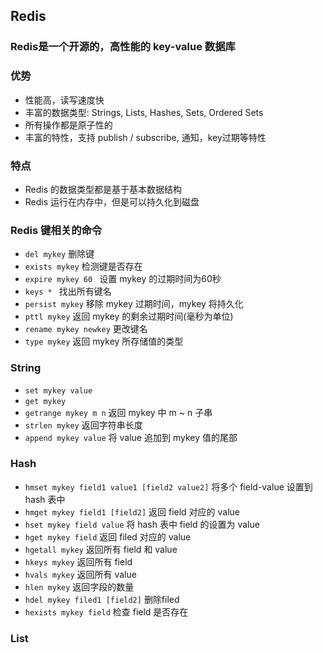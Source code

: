 ## Redis
### Redis是一个开源的，高性能的 key-value 数据库
### 优势
- 性能高，读写速度快
- 丰富的数据类型: Strings, Lists, Hashes, Sets, Ordered Sets
- 所有操作都是原子性的
- 丰富的特性，支持 publish / subscribe, 通知，key过期等特性
### 特点
- Redis 的数据类型都是基于基本数据结构
- Redis 运行在内存中，但是可以持久化到磁盘
### Redis 键相关的命令
- ```del mykey```  删除键
- ```exists mykey``` 检测键是否存在
- ```expire mykey 60 ``` 设置 mykey 的过期时间为60秒
- ```keys * ``` 找出所有键名
- ```persist mykey``` 移除 mykey 过期时间，mykey 将持久化
- ```pttl mykey``` 返回 mykey 的剩余过期时间(毫秒为单位)
- ```rename mykey newkey``` 更改键名
- ```type mykey``` 返回 mykey 所存储值的类型
### String
- ```set mykey value```
- ```get mykey```
- ```getrange mykey m n``` 返回 mykey 中 m ~ n 子串
- ```strlen mykey``` 返回字符串长度
- ```append mykey value``` 将 value 追加到 mykey 值的尾部
### Hash
- ```hmset mykey field1 value1 [field2 value2]``` 将多个 field-value 设置到 hash 表中
- ```hmget mykey field1 [field2]``` 返回 field 对应的 value
- ```hset mykey field value``` 将 hash 表中 field 的设置为 value
- ```hget mykey field``` 返回 filed 对应的 value
- ```hgetall mykey``` 返回所有 field 和 value
- ```hkeys mykey``` 返回所有 field
- ```hvals mykey``` 返回所有 value
- ```hlen mykey``` 返回字段的数量
- ```hdel mykey filed1 [field2]``` 删除filed
- ```hexists mykey field``` 检查 field 是否存在
### List
